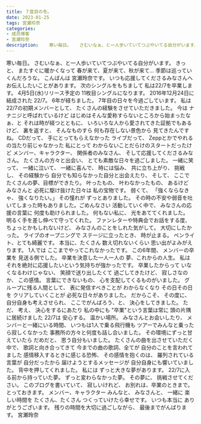 ```yaml
---
title: ７度目の冬。
date: 2023-01-25
tags: 宮瀬玲奈
categories: 
- 成员博客
- 宮瀬玲奈
description:    寒い毎日。   さむいなぁ、と一人歩いていてつぶやいてる自分がいます。    きっと、 またすぐに暖かくなって   春が来て、夏が来て、秋が来て... 季節は巡っていくんだろうな。      こんばんは  宮瀬玲奈で...
---
```


   寒い毎日。   さむいなぁ、と一人歩いていてつぶやいてる自分がいます。    きっと、 またすぐに暖かくなって   春が来て、夏が来て、秋が来て... 季節は巡っていくんだろうな。      こんばんは  宮瀬玲奈です。         いつも応援してくださるみなさんへ お伝えしたいことがあります。       次のシングルをもちまして 私は22/7を卒業します。        4月5日(水)リリース予定の 11枚目シングルになります。             2016年12月24日に結成された 22/7。  6年が経ちました。 7年目の日々を今過ごしています。       私は22/7の初期メンバーとして、 たくさんの経験をさせていただきました。          今は ナナニジと呼ばれているけど はじめはそんな愛称すらないところから始まったなぁ、と  それは時が経つとともに、 いろいろな人から愛されてきた証拠でもあるけど、  裏を返すと、 そんなものすら  何も存在しない景色から 見てきたんですね。    CDだって、 手にとってもらえなかった   ライブだって、 Zeppとかでやれるの当たり前じゃなかった             私にとって わからないことだらけのスタートだったけど    メンバー、キャラクター、 関係者のみなさん、 そして応援してくださるみなさん。   たくさんの方々と出会い、 とても素敵な日々を過ごしました。    一緒に笑って、 一緒に泣いて、 一緒に喜んで、 時には悩み、 共に立ち上がり、 挑戦し、 その経験から 自分でも知らなかった自分と出会えたり、   そして、 ここで たくさんの夢、目標ができたり。          叶ったもの、  叶わなかったもの、   あるけど  みなさんと 必死に駆け抜けた日々は 私の宝物です。          弱くて、 「強くならなきゃ、 強くなりたい。」 その憧れが ずっとありました。   その時の不安や弱音を吐いてしまった時もありました。ごめんなさい           活動していく中で、  みなさんの応援の言葉に 何度も助けられました。   何もない私に、 光をあててくれました。  明るく手を差し伸べて守ってくれた。     ファンレターや特典会でお話をする度、 ちょっとかもしれないけど、 みなさんのことをしれた気がして。   大切にしたかった。        ライブのオープニングで ステージに立ったとき、 時が止まる。  ペンライト、とても綺麗です。             本当に、たくさん 数え切れないくらい 思い出がよみがえります。        1人では ここまでやってこれなかったです。               この6年間、  メンバーの卒業を 見送る側でした。    卒業を決意した一人一人の 夢、これからの人生。  私はそれを絶対に応援したいという気持ちが強かったです。  卒業したからって いなくなるわけじゃない、  笑顔で送り出したくて 過ごしてきたけど、   寂しさなのか、  この感情。 言葉にできないもの、  心を支配してくるものがいました。     グループに残る人間として、 表に発信すべきことが わからなくなり  その日その日を クリアしていくことが 必死な日々がありました。          だからこそ、 その度に、  自分自身も考えさせられ、  ここでがんばろう、と、 決心をしてきました。      ただ、  考え、  決心をするにあたり   私の中にも "卒業"という言葉は常に 頭の片隅に居続けました           22/7は 安心する。 温かい場所。    みなさんとお会いしたり、  メンバーと一緒にいる時間、  いつもは1人で乗る飛行機も ツアーでみんなと乗ったら寂しくなかった             事務所の方々と何度も話し合いました。      その環境にずっと甘えていたら だめだと、 思う自分もいました。            たくさんの曲を出させていただく中で、 歌詞と向き合ってきて  今までの曲の歌詞、全てが 自分のことを言われてました   感情移入するときに感じる恐怖、 その感情を抱くのは、 羅列されている言葉が 自分だったから   届けようとするメッセージが 自分自身にも響いていました。    背中を押してくれました。               私には ずっと大きな夢があります。    22/7に入る前から持っていた夢。  ずっと変わらなかった夢。    その夢に、 挑戦させてください。                         このブログを書いていて、 寂しいけれど、  お別れは、卒業のときまで。 とっておきます。     メンバー、キャラクター みんなと、 みなさんと、  一緒に 楽しい時間を たくさん、たくさん つくっていけたら幸せです。       いつも本当に ありがとうございます。     残りの時間を大切に過ごしながら、 最後までがんばります。        宮瀬玲奈



